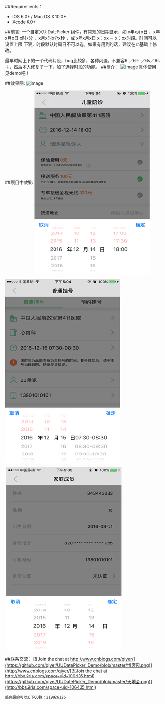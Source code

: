 ##Requirements：
- iOS 6.0+ / Mac OS X 10.0+
- Xcode 6.0+

##前言:
一个自定义UIDatePicker 组件，有常规的日期显示，如 x年x月x日 ，x年x月x日  x时x分 ，x月x时x分x秒 ，或  x年x月x日   x：xx － x：xx时段。时间可以设置上限 下限，时段默认时周日不可以选。如果有用到的话，建议在此基础上修改。

最早时网上下的一个代码片段，bug比较多，各种闪退，不兼容6 ／6＋ ／6s／6s＋，然后本人修复了一下，加了选择时段的功能。
##简介：
![image](https://github.com/qiyer/UUDatePicker_Demo/blob/master/test.png)
具体使用见demo吧！

##效果图:
![image](https://github.com/qiyer/UUDatePicker_Demo/blob/master/效果图.png)

##项目中效果:
 <img src="https://github.com/qiyer/UUDatePicker_Demo/blob/master/IMG_4619.PNG" width = "375" height = "600" alt="图片名称" align=center />

 <img src="https://github.com/qiyer/UUDatePicker_Demo/blob/master/IMG_4620.PNG" width = "375" height = "600" alt="图片名称" align=center />
 
  <img src="https://github.com/qiyer/UUDatePicker_Demo/blob/master/IMG_4621.PNG" width = "375" height = "600" alt="图片名称" align=center />


##联系交流：
[![Join the chat at http://www.cnblogs.com/qiyer/](https://github.com/qiyer/UUDatePicker_Demo/blob/master/博客园.png)](http://www.cnblogs.com/qiyer/)[![Join the chat at http://bbs.9ria.com/space-uid-106435.html](https://github.com/qiyer/UUDatePicker_Demo/blob/master/天地会.png)](http://bbs.9ria.com/space-uid-106435.html)

    感兴趣的可以加下QQ群：219926126
